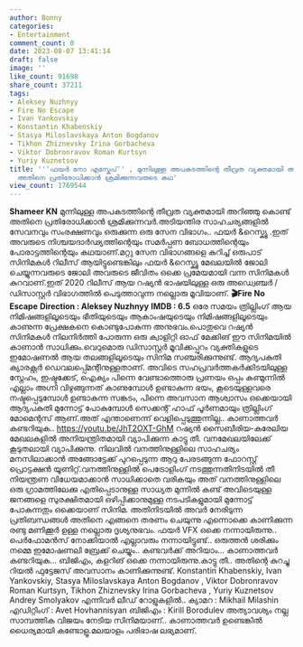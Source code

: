 ```yaml
---
author: Bonny
categories:
- Entertainment
comment_count: 0
date: 2023-08-07 13:41:14
draft: false
image: ''
like_count: 91698
share_count: 37211
tags:
- Aleksey Nuzhnyy
- Fire No Escape
- Ivan Yankovskiy
- Konstantin Khabenskiy
- Stasya Miloslavskaya Anton Bogdanov
- Tikhon Zhiznevsky Irina Gorbacheva
- Viktor Dobronravov Roman Kurtsyn
- Yuriy Kuznetsov
title: '''ഫയർ നോ എസ്കേപ്'' , മുന്നിലുള്ള അപകടത്തിന്റെ തീവ്രത വ്യക്തമായി അറിഞ്ഞു കൊണ്ട്
  അതിനെ പ്രതിരോധിക്കാൻ ശ്രമിക്കുന്നവരുടെ കഥ'
view_count: 1769544
---
```


**Shameer KN** മുന്നിലുള്ള അപകടത്തിന്റെ തീവ്രത വ്യക്തമായി അറിഞ്ഞു കൊണ്ട് അതിനെ പ്രതിരോധിക്കാൻ ശ്രമിക്കുന്നവർ.അടിയന്തിര സാഹചര്യങ്ങളിൽ സേവനവും സംരക്ഷണവും ഒരുക്കുന്ന ഒരു സേന വിഭാഗം.. ഫയർ &റെസ്ക്യൂ .ഇത് അവരുടെ നിശ്ചയദാർഢ്യത്തിന്റെയും സമർപ്പണ ബോധത്തിന്റെയും പോരാട്ടത്തിന്റെയും കഥയാണ്.മറ്റു സേന വിഭാഗങ്ങളെ കുറിച്ച് ഒരുപാട് സിനിമകൾ റിലീസ് ആയിട്ടുണ്ടെങ്കിലും ഫയർ &റെസ്ക്യൂ മേഖലയിൽ ജോലി ചെയ്യുന്നവരുടെ ജോലി അവരുടെ ജീവിതം ഒക്കെ പ്രമേയമായി വന്ന സിനിമകൾ കുറവാണ്.ഇത് 2020 റിലീസ് ആയ റഷ്യൻ ഭാഷയിലുള്ള ഒരു അഡ്വെഞ്ചർ /ഡിസാസ്റ്റർ വിഭാഗത്തിൽ പെടുത്താവുന്ന നല്ലൊരു മൂവിയാണ്. **[](http://13.232.38.164/wp-content/uploads/2023/08/DDDQQ.jpg)🎬Fire No Escape** **Direction : Aleksey Nuzhnyy** **IMDB : 6.5** ഒരേ സമയം ത്രില്ലിംഗ് ആയ നിമിഷങ്ങളിലൂടെയും ഭീതിയുടെയും ആകാംഷയുടെയും നിമിഷങ്ങളിലൂടെയും കാണുന്ന പ്രേക്ഷകനെ കൊണ്ടുപോകുന്ന അനുഭവം.പൊതുവെ റഷ്യൻ സിനിമകൾ നിലനിർത്തി പോരുന്ന ഒരു ക്വാളിറ്റി ഓഫ് മേക്കിങ് ഈ സിനിമയിൽ കാണാൻ സാധിക്കും.വെറുമൊരു ഡിസാസ്റ്റർ മൂവിക്കപ്പുറം വ്യക്തികളുടെ ഇമോഷണൽ ആയ തലങ്ങളിലൂടെയും സിനിമ സഞ്ചരിക്കുന്നുണ്ട്. ആദ്യപകുതി ക്യാരക്റ്റർ ഡെവലപ്പ്മെന്റിനുള്ളതാണ്. അവിടെ സഹപ്രവർത്തകർക്കിടയിലുള്ള സ്നേഹം, ഇഷ്ടക്കേട്, ഐക്യം പിന്നെ വേണ്ടാത്തൊരു പ്രണയം ഒപ്പം കണ്മുന്നിൽ എല്ലാം അഗ്നി വിഴുങ്ങുന്നത് കാണുമ്പോൾ ഉണ്ടാകുന്ന ഭയം, കൂടെയുള്ളവരെ നഷ്ടപ്പെടുമ്പോൾ ഉണ്ടാകുന്ന സങ്കടം, പിന്നെ അവസാന ആശ്വാസം ഒക്കെയായി ആദ്യപകുതി മുന്നോട്ട് പോകുമ്പോൾ സെക്കന്റ്‌ ഹാഫ് പൂർണമായും ത്രില്ലിംഗ് മോമെന്റസ് ആണ്.അത് എന്താണെന്ന് വെളിപ്പെടുത്തുന്നില്ല.. കാണാത്തവർ കണ്ടറിയുക.. https://youtu.be/JhT2OXT-GhM റഷ്യൻ സൈബീരിയ-കരേലിയ മേഖലകളിൽ അനിയന്ത്രിതമായി വ്യാപിക്കുന്ന കാട്ടു തീ. വനമേഖലയിലേക്ക് കൂടുതലായി വ്യാപിക്കുന്നു. നിലവിൽ വനത്തിനുള്ളിലെ സാഹചര്യം മനസിലാക്കാൻ അങ്ങോട്ടേക്ക് പുറപ്പെടുന്ന ആറു പേരടങ്ങുന്ന ഫോറസ്റ്റ് പ്രൊട്ടക്ഷൻ യൂണിറ്റ്.വനത്തിനുള്ളിൽ പെട്രോളിംഗ് നടത്തുന്നതിനിടയിൽ തീ നിയന്ത്രണ വിധേയമാക്കാൻ സാധിക്കാതെ വരികയും അത് വനത്തിനുള്ളിലെ ഒരു ഗ്രാമത്തിലേക്കു എതിപ്പെടാനുള്ള സാധ്യത മുന്നിൽ കണ്ട് അവിടെയുള്ള ജനങ്ങളെ സുരക്ഷിതമായി ഒഴിപ്പിക്കാനുമുള്ള നടപടികളുമായി മുന്നോട്ട് പോകുന്നതും ഒക്കെയാണ് സിനിമ. അതിനിടയിൽ അവർ നേരിടുന്ന പ്രതിബന്ധങ്ങൾ അതിനെ എങ്ങനെ തരണം ചെയുന്നു എന്നൊക്കെ കാണിക്കുന്ന രണ്ടു മണിക്കൂർ ഉള്ള നല്ലൊരു ദൃശ്യനുഭവം. ഫയർ VFX ഒക്കെ നന്നായിരുന്നു.. പെർഫോമൻസ് നോക്കിയാൽ എല്ലാവരും നന്നായിട്ടുണ്ട്.. ഒരുത്തൻ ശരിക്കും നമ്മെ ഇമോഷണലി ബ്രേക്ക് ചെയ്യും.. കണ്ടവർക്ക് അറിയാം... കാണാത്തവർ കണ്ടറിയുക... ബിജിഎം, കളറിങ് ഒക്കെ നന്നായിരുന്നു.കാട്ടു തീ.. അതിന്റെ കുറച്ചു റിയൽ ഫുട്ടേജസ് അവസാനം കാണിക്കുന്നുണ്ട്. Konstantin Khabenskiy, Ivan Yankovskiy, Stasya Miloslavskaya Anton Bogdanov , Viktor Dobronravov Roman Kurtsyn, Tikhon Zhiznevsky Irina Gorbacheva , Yuriy Kuznetsov Andrey Smolyakov എന്നിവർ ലീഡ് റോളുകളിൽ.. ക്യാമറ : Mikhail Milashin എഡിറ്റിംഗ് : Avet Hovhannisyan ബിജിഎം : Kirill Borodulev അത്യാവശ്യം നല്ല സാമ്പത്തിക വിജയം നേടിയ സിനിമയാണ്.. കാണാത്തവർ ഉണ്ടെങ്കിൽ ധൈര്യമായി കണ്ടോളൂ.മലയാളം പരിഭാഷ ലഭ്യമാണ്.